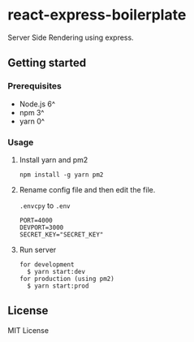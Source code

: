 # react-express-boilerplate
Server Side Rendering using express.

## Getting started

### Prerequisites

- Node.js 6^
- npm 3^
- yarn 0^

### Usage

1. Install yarn and pm2

    ```
    npm install -g yarn pm2
    ```
2. Rename config file and then edit the file.

    `.envcpy` to `.env`
    ```
    PORT=4000
    DEVPORT=3000
    SECRET_KEY="SECRET_KEY"
    ```
    
3. Run server
    ```
    for development
      $ yarn start:dev
    for production (using pm2)
      $ yarn start:prod
    ```
     
## License

MIT License
